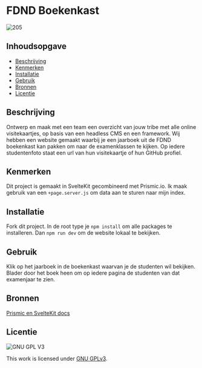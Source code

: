 # FDND Boekenkast
![205](https://github.com/sannevanseeventer/your-tribe-for-life-squad-page/assets/112857444/574eaf6c-9fc7-483b-aa3f-64dc4dc583b8)


## Inhoudsopgave

  * [Beschrijving](#beschrijving)
  * [Kenmerken](#kenmerken)
  * [Installatie](#installatie)
  * [Gebruik](#gebruik)
  * [Bronnen](#bronnen)
  * [Licentie](#licentie)

## Beschrijving
Ontwerp en maak met een team een overzicht van jouw tribe met alle online visitekaartjes, op basis van een headless CMS en een framework. Wij hebben een website gemaakt waarbij je een jaarboek uit de FDND boekenkast kan pakken om naar de examenklassen te kijken. Op iedere studentenfoto staat een url van hun visitekaartje of hun GitHub profiel.

## Kenmerken
Dit project is gemaakt in SvelteKit gecombineerd met Prismic.io. Ik maak gebruik van een `+page.server.js` om data aan te sturen naar mijn index.

## Installatie
Fork dit project. In de root type je `npm install` om alle packages te installeren. Dan `npm run dev` om de website lokaal te bekijken.

## Gebruik
Klik op het jaarboek in de boekenkast waarvan je de studenten wil bekijken. Blader door het boek heen om op iedere pagina de studenten van dat examenjaar te zien.

## Bronnen
[Prismic en SvelteKit docs](https://prismic.io/docs/svelte)

## Licentie
![GNU GPL V3](https://www.gnu.org/graphics/gplv3-127x51.png)

This work is licensed under [GNU GPLv3](./LICENSE).
